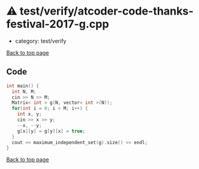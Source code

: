 <!-- mathjax config similar to math.stackexchange -->
<script type="text/javascript" async
  src="https://cdnjs.cloudflare.com/ajax/libs/mathjax/2.7.5/MathJax.js?config=TeX-MML-AM_CHTML">
</script>
<script type="text/x-mathjax-config">
  MathJax.Hub.Config({
    TeX: { equationNumbers: { autoNumber: "AMS" }},
    tex2jax: {
      inlineMath: [ ['$','$'] ],
      processEscapes: true
    },
    "HTML-CSS": { matchFontHeight: false },
    displayAlign: "left",
    displayIndent: "2em"
  });
</script>

<script type="text/javascript" src="https://cdnjs.cloudflare.com/ajax/libs/jquery/3.4.1/jquery.min.js"></script>
<script src="https://cdn.jsdelivr.net/npm/jquery-balloon-js@1.1.2/jquery.balloon.min.js" integrity="sha256-ZEYs9VrgAeNuPvs15E39OsyOJaIkXEEt10fzxJ20+2I=" crossorigin="anonymous"></script>
<script type="text/javascript" src="../../../assets/js/copy-button.js"></script>
<link rel="stylesheet" href="../../../assets/css/copy-button.css" />


# :warning: test/verify/atcoder-code-thanks-festival-2017-g.cpp
* category: test/verify


[Back to top page](../../../index.html)



## Code
```cpp
int main() {
  int N, M;
  cin >> N >> M;
  Matrix< int > g(N, vector< int >(N));
  for(int i = 0; i < M; i++) {
    int x, y;
    cin >> x >> y;
    --x, --y;
    g[x][y] = g[y][x] = true;
  }
  cout << maximum_independent_set(g).size() << endl;
}

```

[Back to top page](../../../index.html)


